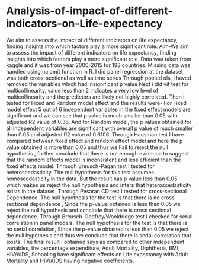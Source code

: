 # Analysis-of-impact-of-different-indicators-on-Life-expectancy
 We aim to assess the impact of different indicators on life expectancy,  finding insights into which factors play a more significant role. 
Aim-We aim to assess the  impact of different indicators on life expectancy, finding insights into which factors play a more significant role.
Data was taken from kaggle and it was from year 2000-2015 for 193 countries.
Missing data was handled using na.omit function in R.
I did panel regression at the dataset was both cross-sectional as well as time series
Through pooled ols, i haved removed the variables which had insignificant p value
Next i did vif test for multicollinearity, value less than 2 indicates a very low level of multicollinearity and the predictors are likely not highly correlated.
Then i tested for Fixed and Random model effect and the results were- For Fixed model effect 5 out of 6 independent variables in the fixed effect models are significant and we can see that p value is much smaller than 0.05 with adjusted R2 value of 0.36. And for Random model, the p values obtained for all independent variables are significant with overall p value of much smaller than 0.05 and adjusted R2 value of 0.6106.
Through Hausman test  I have compared between fixed effect and random effect model and here the p value obtained is more than 0.05 and thus we Fail to reject the null hypothesis , further conclude that there is not enough evidence to suggest that the random effects model is inconsistent and less efficient than the fixed effects model.
Through Breusch-Pagan test I tested for heteroscedasticity. The null hypothesis for this test assumes homoscedasticity in the data. But the result has p value less than 0.05 which makes us reject the null hypothesis and infers that heteroscedasticity exists in the dataset.
Through Pesaran CD test I tested for cross-sectional Dependence. The null hypothesis for the test is that there is no cross sectional dependence , Since the p-value obtained is less than 0.05 we reject the null hypothesis and conclude that there is cross sectional dependence.
Through Breusch-Godfrey/Wooldridge test I checked for serial correlation in panel models. The null hypothesis for the test is that there is no serial correlation, Since the p-value obtained is less than 0.05 we reject the null hypothesis and thus we conclude that there is serial correlation that exists.
The final result I obtained says as compared to other independent variables, the percentage expenditure, Adult Mortality, Diphtheria, BMI, HIV/AIDS, Schooling have significant effects on Life expectancy with Adult Mortality and HIV/AIDS having negative coefficients.
